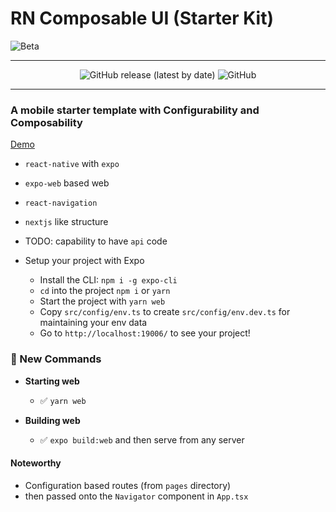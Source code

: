 # RN Composable UI (Starter Kit)
![Beta](https://github.com/applerdotxyz/rn-composable-ui/workflows/Beta/badge.svg)


--- 
<p align="center">
  
  <img alt="GitHub release (latest by date)" src="https://img.shields.io/github/v/release/applerdotxyz/rn-composable-ui">

  <img alt="GitHub" src="https://img.shields.io/github/license/applerdotxyz/rn-composable-ui">
</p>

---



### A mobile starter template with Configurability and Composability

[Demo](https://rn-composable-ui.applerdotxyz.vercel.app/)
- `react-native` with `expo`
- `expo-web` based web
- `react-navigation`
- `nextjs` like structure
- TODO: capability to have `api` code

- Setup your project with Expo
  - Install the CLI: `npm i -g expo-cli`
  - `cd` into the project `npm i` or `yarn`
  - Start the project with `yarn web`
  - Copy `src/config/env.ts` to create `src/config/env.dev.ts` for maintaining your env data
  - Go to `http://localhost:19006/` to see your project!

### 🏁 New Commands

- **Starting web**

  - ✅ `yarn web`

- **Building web**

  - ✅ `expo build:web` and then serve from any server

#### Noteworthy

- Configuration based routes (from `pages` directory)
- then passed onto the `Navigator` component in `App.tsx`
